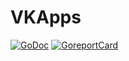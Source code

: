 # VKApps

[![GoDoc](https://godoc.org/github.com/MrYadro/vkapps?status.svg)](https://godoc.org/github.com/MrYadro/vkapps)
[![GoreportCard](https://goreportcard.com/badge/github.com/MrYadro/vkapps)](https://goreportcard.com/report/github.com/MrYadro/vkapps)
